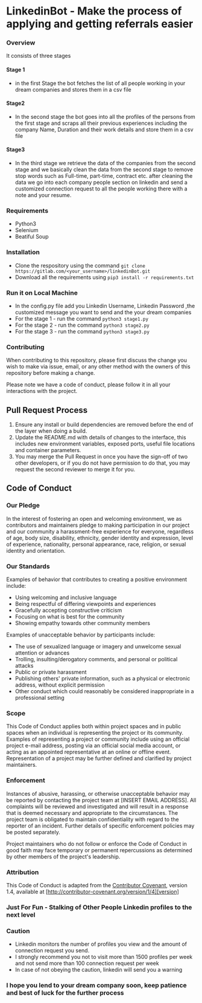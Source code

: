 # LinkedinBot - Make the process of applying and getting referrals easier


### Overview

It consists of three stages

#### Stage 1

- in the first Stage the bot fetches the list of all people working in your dream companies and stores them in a csv file

#### Stage2

- In the second stage the bot goes into all the profiles of the persons from the first stage and scraps all their previous experiences including the company Name, Duration and their work details and store them in a csv file

#### Stage3

- In the third stage we retrieve the data of the companies from the second stage and we basically clean the data from the second stage to remove stop words such as Full-time, part-time, contract etc. after cleaning the data we go into each company people section on linkedin and send a customized connection request to all the people working there with a note and your resume.

### Requirements

- Python3
- Selenium
- Beatiful Soup

### Installation

- Clone the respository using the command `git clone https://gitlab.com/<your_username>/linkedinBot.git`  
- Download all the requirements using `pip3 install -r requirements.txt`

### Run it on Local Machine

- In the config.py file add you Linkedin Username, Linkedin Password ,the customized message you want to send and the your dream companies
- For the stage 1 - run the command `python3 stage1.py`
- For the stage 2 - run the command `python3 stage2.py`
- For the stage 3 - run the command `python3 stage3.py`

### Contributing

When contributing to this repository, please first discuss the change you wish to make via issue,
email, or any other method with the owners of this repository before making a change.

Please note we have a code of conduct, please follow it in all your interactions with the project.

## Pull Request Process

1. Ensure any install or build dependencies are removed before the end of the layer when doing a
   build.
2. Update the README.md with details of changes to the interface, this includes new environment
   variables, exposed ports, useful file locations and container parameters.
3. You may merge the Pull Request in once you have the sign-off of two other developers, or if you
   do not have permission to do that, you may request the second reviewer to merge it for you.

## Code of Conduct

### Our Pledge

In the interest of fostering an open and welcoming environment, we as
contributors and maintainers pledge to making participation in our project and
our community a harassment-free experience for everyone, regardless of age, body
size, disability, ethnicity, gender identity and expression, level of experience,
nationality, personal appearance, race, religion, or sexual identity and
orientation.

### Our Standards

Examples of behavior that contributes to creating a positive environment
include:

* Using welcoming and inclusive language
* Being respectful of differing viewpoints and experiences
* Gracefully accepting constructive criticism
* Focusing on what is best for the community
* Showing empathy towards other community members

Examples of unacceptable behavior by participants include:

* The use of sexualized language or imagery and unwelcome sexual attention or
  advances
* Trolling, insulting/derogatory comments, and personal or political attacks
* Public or private harassment
* Publishing others' private information, such as a physical or electronic
  address, without explicit permission
* Other conduct which could reasonably be considered inappropriate in a
  professional setting

### Scope

This Code of Conduct applies both within project spaces and in public spaces
when an individual is representing the project or its community. Examples of
representing a project or community include using an official project e-mail
address, posting via an official social media account, or acting as an appointed
representative at an online or offline event. Representation of a project may be
further defined and clarified by project maintainers.

### Enforcement

Instances of abusive, harassing, or otherwise unacceptable behavior may be
reported by contacting the project team at [INSERT EMAIL ADDRESS]. All
complaints will be reviewed and investigated and will result in a response that
is deemed necessary and appropriate to the circumstances. The project team is
obligated to maintain confidentiality with regard to the reporter of an incident.
Further details of specific enforcement policies may be posted separately.

Project maintainers who do not follow or enforce the Code of Conduct in good
faith may face temporary or permanent repercussions as determined by other
members of the project's leadership.

### Attribution

This Code of Conduct is adapted from the [Contributor Covenant][homepage], version 1.4,
available at [http://contributor-covenant.org/version/1/4][version]

[homepage]: http://contributor-covenant.org

[version]: http://contributor-covenant.org/version/1/4/

### Just For Fun - Stalking of Other People Linkedin profiles to the next level

### Caution

- Linkedin monitors the number of profiles you view and the amount of connection request you send.
- I strongly recommend you not to visit more than 1500 profiles per week and not send more than 100 connection request per week
- In case of not obeying the caution, linkedin will send you a warning

### I hope you lend to your dream company soon, keep patience and best of luck for the further process
